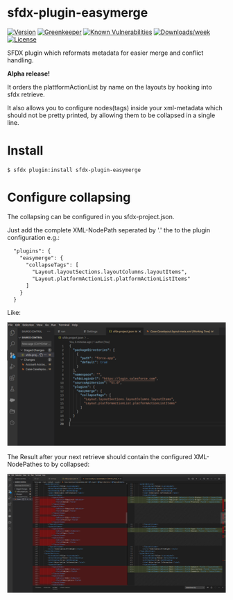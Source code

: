 sfdx-plugin-easymerge
=====

[![Version](https://img.shields.io/npm/v/sfdx-plugin-easymerge.svg)](https://npmjs.org/package/sfdx-plugin-easymerge)
[![Greenkeeper](https://badges.greenkeeper.io/cmetz/sfdx-plugin-easymerge.svg)](https://greenkeeper.io/)
[![Known Vulnerabilities](https://snyk.io/test/github/cmetz/sfdx-plugin-easymerge/badge.svg)](https://snyk.io/test/github/cmetz/sfdx-plugin-easymerge)
[![Downloads/week](https://img.shields.io/npm/dw/sfdx-plugin-easymerge.svg)](https://npmjs.org/package/sfdx-plugin-easymerge)
[![License](https://img.shields.io/npm/l/sfdx-plugin-easymerge.svg)](https://github.com/cmetz/sfdx-plugin-easymerge/blob/master/package.json)

SFDX plugin which reformats metadata for easier merge and conflict handling.

**Alpha release!**

It orders the plattformActionList by name on the layouts by hooking into sfdx retrieve.

It also allows you to configure nodes(tags) inside your xml-metadata which should not be pretty printed, by allowing them to be collapsed in a single line.

# Install

```sh-session
$ sfdx plugin:install sfdx-plugin-easymerge
```

# Configure collapsing

The collapsing can be configured in you sfdx-project.json.

Just add the complete XML-NodePath seperated by '.' the to the plugin configuration e.g.:

```
  "plugins": {
    "easymerge": {
      "collapseTags": [
        "Layout.layoutSections.layoutColumns.layoutItems",
        "Layout.platformActionList.platformActionListItems"
      ]
    }
  }
```

Like:

<img src=".images/collapseTagsConfigExample.png" width="800"><br>

The Result after your next retrieve should contain the configured XML-NodePathes to by collapsed:

<img src=".images/collapseTagsExample.png" width="800"><br>
